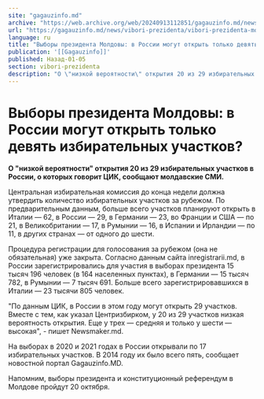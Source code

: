 ```yaml
---
site: "gagauzinfo.md"
archive: "https://web.archive.org/web/20240913112851/gagauzinfo.md/news/vibori-prezidenta/vibori-prezidenta-moldovi-v-rossii-mogut-otkrit-tolko-devyat-izbiratelnih-uchastkov"
url: "https://gagauzinfo.md/news/vibori-prezidenta/vibori-prezidenta-moldovi-v-rossii-mogut-otkrit-tolko-devyat-izbiratelnih-uchastkov"
language: ru
title: "Выборы президента Молдовы: в России могут открыть только девять избирательных участков?"
publication: '[[Gagauzinfo]]'
published: Назад-01-05
section: vibori-prezidenta
description: "О \"низкой вероятности\" открытия 20 из 29 избирательных участков в России, о которых говорит ЦИК, сообщают молдавские СМИ."
---
```


# Выборы президента Молдовы: в России могут открыть только девять избирательных участков?

**О "низкой вероятности" открытия 20 из 29 избирательных участков в России, о которых говорит ЦИК, сообщают молдавские СМИ.**

Центральная избирательная комиссия до конца недели должна утвердить количество избирательных участков за рубежом. По предварительным данным, больше всего участков планируют открыть в Италии — 62, в России — 29, в Германии — 23, во Франции и США — по 21, в Великобритании — 17, в Румынии — 16, в Испании и Ирландии — по 11, в других странах — от одного до шести.

Процедура регистрации для голосования за рубежом (она не обязательная) уже закрыта. Согласно данным сайта inregistrarii.md, в России зарегистрировались для участия в выборах президента 15 тысяч 196 человек (в 164 населенных пунктах), в Германии — 15 тысяч 782, в Румынии — 7 тысяч 691. Больше всего зарегистрировавшихся в Италии — 23 тысячи 805 человек.

"По данным ЦИК, в России в этом году могут открыть 29 участков. Вместе с тем, как указал Центризбирком, у 20 из 29 участков низкая вероятность открытия. Еще у трех — средняя и только у шести — высокая", - пишет Newsmaker.md.

На выборах в 2020 и 2021 годах в России открывали по 17 избирательных участков. В 2014 году их было всего пять, сообщает новостной портал Gagauzinfo.MD.

Напомним, выборы президента и конституционный референдум в Молдове пройдут 20 октября.